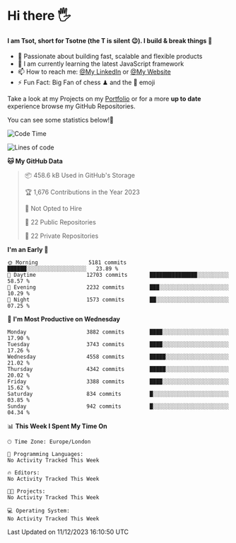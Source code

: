 # Hi there :raised_hand_with_fingers_splayed:
#### I am Tsot, short for Tsotne (the T is silent :wink:). I build & break things :space_invader:
- :telescope: Passionate about building fast, scalable and flexible products
- :seedling: I am currently learning the latest JavaScript framework 
- :mailbox: How to reach me: [@My LinkedIn](https://www.linkedin.com/in/tsotne-gvadzabia/) or [@My Website](https://tsotne.co.uk/contact)
- :zap: Fun Fact: Big Fan of chess ♟ and the 👾 emoji

Take a look at my Projects on my [Portfolio](https://tsotne.co.uk/) or for a more **up to date** experience browse my GitHub Repositories.

You can see some statistics below!:space_invader:
<!--START_SECTION:waka-->
![Code Time](http://img.shields.io/badge/Code%20Time-761%20hrs%202%20mins-blue)

![Lines of code](https://img.shields.io/badge/From%20Hello%20World%20I%27ve%20Written-8.5%20million%20lines%20of%20code-blue)

**🐱 My GitHub Data** 

> 📦 458.6 kB Used in GitHub's Storage 
 > 
> 🏆 1,676 Contributions in the Year 2023
 > 
> 🚫 Not Opted to Hire
 > 
> 📜 22 Public Repositories 
 > 
> 🔑 22 Private Repositories 
 > 
**I'm an Early 🐤** 

```text
🌞 Morning                5181 commits        ██████░░░░░░░░░░░░░░░░░░░   23.89 % 
🌆 Daytime                12703 commits       ███████████████░░░░░░░░░░   58.57 % 
🌃 Evening                2232 commits        ███░░░░░░░░░░░░░░░░░░░░░░   10.29 % 
🌙 Night                  1573 commits        ██░░░░░░░░░░░░░░░░░░░░░░░   07.25 % 
```
📅 **I'm Most Productive on Wednesday** 

```text
Monday                   3882 commits        ████░░░░░░░░░░░░░░░░░░░░░   17.90 % 
Tuesday                  3743 commits        ████░░░░░░░░░░░░░░░░░░░░░   17.26 % 
Wednesday                4558 commits        █████░░░░░░░░░░░░░░░░░░░░   21.02 % 
Thursday                 4342 commits        █████░░░░░░░░░░░░░░░░░░░░   20.02 % 
Friday                   3388 commits        ████░░░░░░░░░░░░░░░░░░░░░   15.62 % 
Saturday                 834 commits         █░░░░░░░░░░░░░░░░░░░░░░░░   03.85 % 
Sunday                   942 commits         █░░░░░░░░░░░░░░░░░░░░░░░░   04.34 % 
```


📊 **This Week I Spent My Time On** 

```text
🕑︎ Time Zone: Europe/London

💬 Programming Languages: 
No Activity Tracked This Week

🔥 Editors: 
No Activity Tracked This Week

🐱‍💻 Projects: 
No Activity Tracked This Week

💻 Operating System: 
No Activity Tracked This Week
```


 Last Updated on 11/12/2023 16:10:50 UTC
<!--END_SECTION:waka-->
